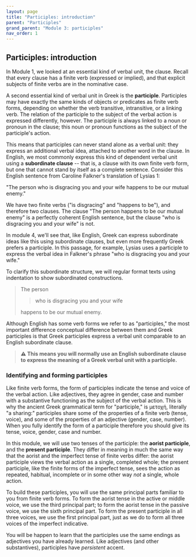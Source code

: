 ```yaml
---
layout: page
title: "Participles: introduction"
parent: "Participles"
grand_parent: "Module 3: participles"
nav_order: 1
---
```




## Participles: introduction

In Module 1, we looked at an essential kind of verbal unit, the clause.  Recall that every clause has a finite verb (expressed or implied), and that explicit subjects of finite verbs are in the nominative case.

A second essential kind of verbal unit in Greek is the **participle**.  Participles may have exactly the same kinds of objects or predicates as finite verb forms, depending on whether the verb transitive, intransitive, or a linking verb.  The relation of the participle to the subject of the verbal action is expressed differently, however. The participle is always linked to a noun or pronoun in the clause; this noun or pronoun functions as the subject of the participle's action.

This means that participles can never stand alone as a verbal unit: they express an additional verbal idea, attached to another word in the clause.  In English, we most commonly express this kind of dependent verbal unit using a **subordinate clause** -- that is, a clause with its own finite verb form, but one that cannot stand by itself as a complete sentence.  Consider this English sentence from Caroline Falkner's translation of Lysias 1:

"The person who is disgracing you and your wife happens to be our mutual enemy."

We have two finite verbs ("is disgracing" and "happens to be"), and therefore two clauses.  The clause "The person happens to be our mutual enemy" is a perfectly coherent English sentence, but the clause "who is disgracing you and your wife" is not.

In module 4, we'll see that, like English, Greek can express subordinate ideas like this using subordinate clauses, but even more frequently Greek prefers a participle. In this passage, for example, Lysias uses a participle to express the verbal idea in Falkner's phrase "who is disgracing you and your wife."  


To clarify this subordinate structure, we will regular format texts using indentation to show subordinated constructions.


> The person 
>
>> who is disgracing you and your wife 
>    
> happens to be our mutual enemy.

Although English has some verb forms we refer to as "participles," the most important difference conceptual difference between them and Greek participles is that Greek participles express a verbal unit comparable to an English subordinate clause.


> **⚠️ This means you will normally use an English subordinate clause to express the meaning of a Greek verbal unit with a participle.**





### Identifying and forming  participles

Like finite verb forms, the form of participles indicate the  tense and voice of the verbal action.  Like adjectives, they agree in gender, case and number with a substantive functioning as the subject of the verbal action.  This is why the ancient Greek grammatical term for "participle," is μετοχή, literally  "a sharing:" participles share some of the properties of a finite verb (tense, voice), and some of the properties of an adjective (gender, case, number).  When you fully identify the form  of a participle therefore you should give its tense, voice, gender, case and number.

In this module, we will use two tenses of the participle: the **aorist participle**, and the **present participle**. They differ in meaning in much the same way that the aorist and the imperfect tense of finite verbs differ: the aorist participle views the verbal action as a single, completed whole; the present participle, like the finite forms of the imperfect tense, sees the action as repeated, habitual, incomplete or in some other way *not* a single, whole action.

To build these participles, you will use the same  principal parts  familiar to you from finite verb forms.  To form the aorist tense in the active or middle voice, we use the third principal part; to form the aorist tense in the passive voice, we use the sixth principal part.  To form the present participle in all three voices, we use the first principal part, just as we do to form all three voices of the imperfect indicative.  




You will be happen to learn that the participles use the same endings as adjectives you have already learned.  Like adjectives (and other substantives), participles have *persistent* accent. 
